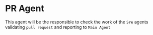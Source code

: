 # PR Agent
This agent will be the responsible to check the work of the `Sre` agents validating `pull request` and reporting to `Main Agent`
